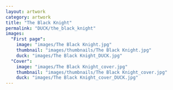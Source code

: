 ```yaml
---
layout: artwork
category: artwork
title: "The Black Knight"
permalink: "DUCK/the_black_knight"
images:
  "First page":
    image: "images/The Black Knight.jpg"
    thumbnail: "images/thumbnails/The Black Knight.jpg"
    duck: "images/The Black Knight_DUCK.jpg"
  "Cover":
    image: "images/The Black Knight_cover.jpg"
    thumbnail: "images/thumbnails/The Black Knight_cover.jpg"
    duck: "images/The Black Knight_cover_DUCK.jpg"
---
```

